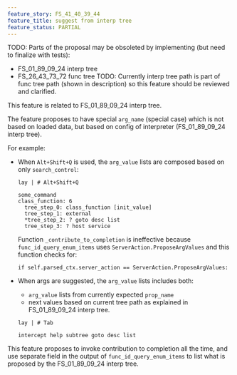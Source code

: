 ```yaml
---
feature_story: FS_41_40_39_44
feature_title: suggest from interp tree
feature_status: PARTIAL
---
```


TODO: Parts of the proposal may be obsoleted by implementing (but need to finalize with tests):
*   FS_01_89_09_24 interp tree
*   FS_26_43_73_72 func tree
TODO: Currently interp tree path is part of func tree path
      (shown in description) so this feature should be reviewed and clarified.

This feature is related to FS_01_89_09_24 interp tree.

The feature proposes to have special `arg_name` (special case) which is not based on loaded data,
but based on config of interpreter (FS_01_89_09_24 interp tree).

For example:

*   When `Alt+Shift+Q` is used, the `arg_value` lists are composed based on only `search_control`:

    ```
    lay | # Alt+Shift+Q
    ```
    
    ```
    some_command 
    class_function: 6
      tree_step_0: class_function [init_value]
      tree_step_1: external
      *tree_step_2: ? goto desc list
      tree_step_3: ? host service
    ```

    Function `_contribute_to_completion` is ineffective because `func_id_query_enum_items` uses
    `ServerAction.ProposeArgValues` and this function checks for:

    ```
    if self.parsed_ctx.server_action == ServerAction.ProposeArgValues:
    ```

*   When args are suggested, the `arg_value` lists includes both:

    *   `arg_value` lists from currently expected `prop_name`
    *   next values based on current tree path as explained in FS_01_89_09_24 interp tree.

    ```
    lay | # Tab
    ```
    
    ```
    intercept help subtree goto desc list
    ```

This feature proposes to invoke contribution to completion all the time,
and use separate field in the output of `func_id_query_enum_items` to list what is proposed
by the FS_01_89_09_24 interp tree.
